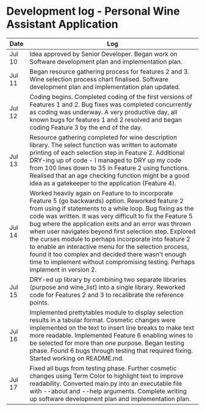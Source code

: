 # Development log - Personal Wine Assistant Application

| Date   | Log                                                                                                                                                                                                                                                                                                                                                                                                                                                                                                                                                                                                        |
|--------|------------------------------------------------------------------------------------------------------------------------------------------------------------------------------------------------------------------------------------------------------------------------------------------------------------------------------------------------------------------------------------------------------------------------------------------------------------------------------------------------------------------------------------------------------------------------------------------------------------|
| Jul 10 | Idea approved by Senior Developer. Began work on Software development plan and implementation plan.                                                                                                                                                                                                                                                                                                                                                                                                                                                                                                        |
| Jul 11 | Began resource gathering process for features 2 and 3.  Wine selection process chart finalised.  Software development plan and implementation plan updated.                                                                                                                                                                                                                                                                                                                                                                                                                                                |
| Jul 12 | Coding begins. Completed coding of the first versions of Features 1 and 2.  Bug fixes was completed concurrently as coding was underway.  A very productive day, all known bugs for features 1 and 2 resolved and began coding Feature 3 by the end of the day.                                                                                                                                                                                                                                                                                                                                            |
| Jul 13 | Resource gathering completed for wine description library. The select function was written to automate printing of each selection step in Feature 2. Additional DRY-ing up of code - I managed to DRY up my code from 100 lines down to 35 in Feature 2 using functions. Realised that an age checking function might be a good idea as a gatekeeper to the application (Feature 4).                                                                                                                                                                                                                       |
| Jul 14 | Worked heavily again on Feature to to incorporate Feature 5 (go backwards) option.  Reworked feature 2 from using if statements to a while loop.  Bug fixing as the code was written.  It was very difficult to fix the Feature 5 bug where the application exits and an error was thrown when user navigates beyond first selection step. Explored the curses module to perhaps incorporate into feature 2 to enable an interactive menu for the selection process,  found it too complex and decided there wasn't enough time to implement without compromising testing. Perhaps implement in version 2. |
| Jul 15 | DRY-ed up library by combining two separate libraries (purpose and wine_list) into a single library.  Reworked code for Features 2 and 3 to recalibrate the reference points.                                                                                                                                                                                                                                                                                                                                                                                                                              |
| Jul 16 | Implemented prettytables module to display selection results in a tabular format. Cosmetic changes were implemented on the text to insert line breaks to make text more readable.  Implemented Feature 6 enabling wines to be selected for more than one purpose. Began testing phase. Found 6 bugs through testing that required fixing. Started working on README.md.                                                                                                                                                                                                                                    |
| Jul 17 | Fixed all bugs from testing phase.  Further cosmetic changes using Term Color to highlight text to improve readability. Converted main.py into an executable file with --about and --help arguments.  Complete writing up software development plan and implementation plan.                                                                                                                                                                                                                                                                                                                               |


